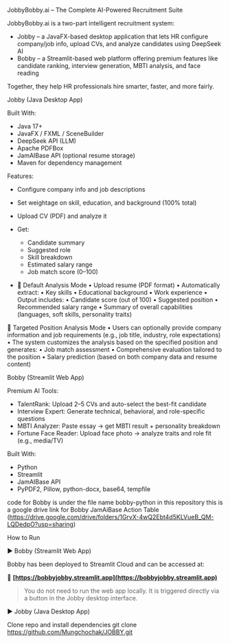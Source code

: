 JobbyBobby.ai – The Complete AI-Powered Recruitment Suite

JobbyBobby.ai is a two-part intelligent recruitment system:

- Jobby – a JavaFX-based desktop application that lets HR configure company/job info, upload CVs, and analyze candidates using DeepSeek AI
- Bobby – a Streamlit-based web platform offering premium features like candidate ranking, interview generation, MBTI analysis, and face reading

Together, they help HR professionals hire smarter, faster, and more fairly.

Jobby (Java Desktop App)

Built With:
- Java 17+
- JavaFX / FXML / SceneBuilder
- DeepSeek API (LLM)
- Apache PDFBox
- JamAIBase API (optional resume storage)
- Maven for dependency management

Features:
- Configure company info and job descriptions
- Set weightage on skill, education, and background (100% total)
- Upload CV (PDF) and analyze it
- Get:
  - Candidate summary
  - Suggested role
  - Skill breakdown
  - Estimated salary range
  - Job match score (0–100)
    
- 🔹 Default Analysis Mode
	•	Upload resume (PDF format)
	•	Automatically extract:
	•	Key skills
	•	Educational background
	•	Work experience
	•	Output includes:
	•	Candidate score (out of 100)
	•	Suggested position
	•	Recommended salary range
	•	Summary of overall capabilities (languages, soft skills, personality traits)

 🔸 Targeted Position Analysis Mode
	•	Users can optionally provide company information and job requirements (e.g., job title, industry, role expectations)
	•	The system customizes the analysis based on the specified position and generates:
	•	Job match assessment
	•	Comprehensive evaluation tailored to the position
	•	Salary prediction (based on both company data and resume content)

Bobby (Streamlit Web App)

Premium AI Tools:
- TalentRank: Upload 2–5 CVs and auto-select the best-fit candidate
- Interview Expert: Generate technical, behavioral, and role-specific questions
- MBTI Analyzer: Paste essay → get MBTI result + personality breakdown
- Fortune Face Reader: Upload face photo → analyze traits and role fit (e.g., media/TV)

Built With:
- Python
- Streamlit
- JamAIBase API
- PyPDF2, Pillow, python-docx, base64, tempfile

code for Bobby is under the file name bobby-python in this repository
this is a google drive link for Bobby JamAiBase Action Table  (https://drive.google.com/drive/folders/1GrvX-4wQ2Ebt4d5KLVueB_QM-LQDedpO?usp=sharing)  

How to Run

▶️ Bobby (Streamlit Web App)

Bobby has been deployed to Streamlit Cloud and can be accessed at:

🔗 **[https://bobbyjobby.streamlit.app](https://bobbyjobby.streamlit.app)**

> You do not need to run the web app locally. It is triggered directly via a button in the Jobby desktop interface.

▶️ Jobby (Java Desktop App)

Clone repo and install dependencies
git clone https://github.com/Mungchochak/JOBBY.git

